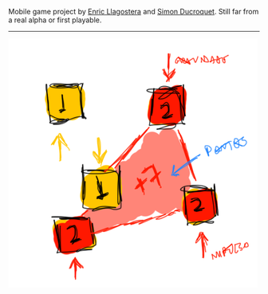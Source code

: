 Mobile game project by [Enric Llagostera](http://enric.llagostera.com.br) and [Simon Ducroquet](http://www.flickr.com/photos/ducroquet). Still far from a real alpha or first playable.

---

![Rascunho inicial](2014-02-27_ConectaNumeros_01.png)
